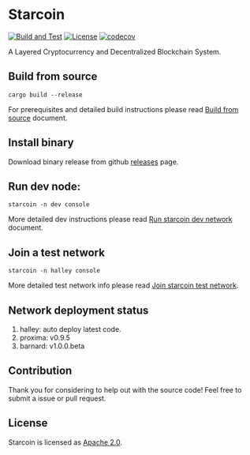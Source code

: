 # Starcoin

[![Build and Test](https://github.com/starcoinorg/starcoin/workflows/Build%20and%20Test/badge.svg)](https://github.com/starcoinorg/starcoin/actions?query=workflow%3A%22Build+and+Test%22+branch%3Amaster)
[![License](https://img.shields.io/badge/license-Apache-green.svg)](LICENSE)
[![codecov](https://codecov.io/gh/starcoinorg/starcoin/branch/master/graph/badge.svg)](https://codecov.io/gh/starcoinorg/starcoin)

A Layered Cryptocurrency and Decentralized Blockchain System.

## Build from source

```shell
cargo build --release 
```

For prerequisites and detailed build instructions please read [Build from source](https://developer.starcoin.org/en/setup/build/) document.

## Install binary

Download binary release from github [releases](https://github.com/starcoinorg/starcoin/releases) page.


## Run dev node:

```shell
starcoin -n dev console
```

More detailed dev instructions please read [Run starcoin dev network](https://developer.starcoin.org/en/runnetwork/) document.

## Join a test network

```shell
starcoin -n halley console
```

More detailed test network info please read [Join starcoin test network](https://developer.starcoin.org/en/runnetwork/).

## Network deployment status

1. halley: auto deploy latest code.
2. proxima: v0.9.5
3. barnard: v1.0.0.beta

## Contribution
Thank you for considering to help out with the source code! Feel free to submit a issue or pull request.

## License

Starcoin is licensed as [Apache 2.0](./LICENSE).
